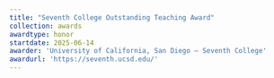 ```yaml
---
title: "Seventh College Outstanding Teaching Award"
collection: awards
awardtype: honor
startdate: 2025-06-14
awarder: 'University of California, San Diego — Seventh College'
awardurl: 'https://seventh.ucsd.edu/'
---
```


